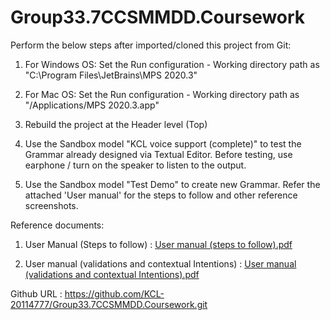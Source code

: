# Group33.7CCSMMDD.Coursework

Perform the below steps after imported/cloned this project from Git:

1. For Windows OS: Set the Run configuration - Working directory path as "C:\Program Files\JetBrains\MPS 2020.3" 

2. For Mac OS: Set the Run configuration - Working directory path as "/Applications/MPS 2020.3.app"

3. Rebuild the project at the Header level (Top)

4. Use the Sandbox model "KCL voice support (complete)" to test the Grammar already designed via Textual Editor. Before testing, use earphone / turn on the speaker to listen to the output.

5. Use the Sandbox model "Test Demo" to create new Grammar. Refer the attached 'User manual' for the steps to follow and other reference screenshots.


Reference documents:
1. User Manual (Steps to follow) :
[User manual (steps to follow).pdf](https://github.com/KCL-20114777/Group33.7CCSMMDD.Coursework/files/6278899/User.manual.steps.to.follow.pdf)

2. User manual (validations and contextual Intentions) :
[User manual (validations and contextual Intentions).pdf](https://github.com/KCL-20114777/Group33.7CCSMMDD.Coursework/files/6278902/User.manual.validations.and.contextual.Intentions.pdf)


Github URL :  https://github.com/KCL-20114777/Group33.7CCSMMDD.Coursework.git


